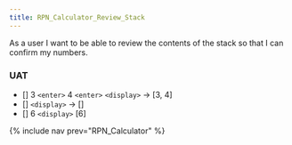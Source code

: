 ```yaml
---
title: RPN_Calculator_Review_Stack
---
```

As a user I want to be able to review the contents of the stack so that I can confirm my numbers.

### UAT
* [] 3 ```<enter>``` 4 ```<enter>``` ```<display>``` -> [3, 4]
* [] ```<display>``` -> []
* [] 6 ```<display>``` [6]

{% include nav prev="RPN_Calculator" %}
